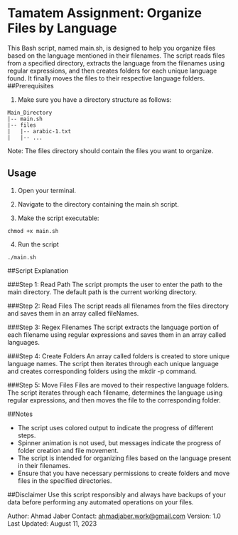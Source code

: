 # Tamatem Assignment: Organize Files by Language
This Bash script, named main.sh, is designed to help you organize files based on the language mentioned in their filenames. The script reads files from a specified directory, extracts the language from the filenames using regular expressions, and then creates folders for each unique language found. It finally moves the files to their respective language folders.
##Prerequisites
1. Make sure you have a directory structure as follows:
```
Main_Directory
|-- main.sh
|-- files
|   |-- arabic-1.txt
|   |-- ...
```
Note: The files directory should contain the files you want to organize.

## Usage
1. Open your terminal.

2. Navigate to the directory containing the main.sh script.

3. Make the script executable:

```
chmod +x main.sh

```
4. Run the script

```
./main.sh
```

##Script Explanation

###Step 1: Read Path
The script prompts the user to enter the path to the main directory. The default path is the current working directory.

###Step 2: Read Files
The script reads all filenames from the files directory and saves them in an array called fileNames.

###Step 3: Regex Filenames
The script extracts the language portion of each filename using regular expressions and saves them in an array called languages.

###Step 4: Create Folders
An array called folders is created to store unique language names. The script then iterates through each unique language and creates corresponding folders using the mkdir -p command.

###Step 5: Move Files
Files are moved to their respective language folders. The script iterates through each filename, determines the language using regular expressions, and then moves the file to the corresponding folder.

##Notes
* The script uses colored output to indicate the progress of different steps.
* Spinner animation is not used, but messages indicate the progress of folder creation and file movement.
* The script is intended for organizing files based on the language present in their filenames.
* Ensure that you have necessary permissions to create folders and move files in the specified directories.

##Disclaimer
Use this script responsibly and always have backups of your data before performing any automated operations on your files.

Author: Ahmad Jaber
Contact: ahmadjaber.work@gmail.com
Version: 1.0
Last Updated: August 11, 2023
